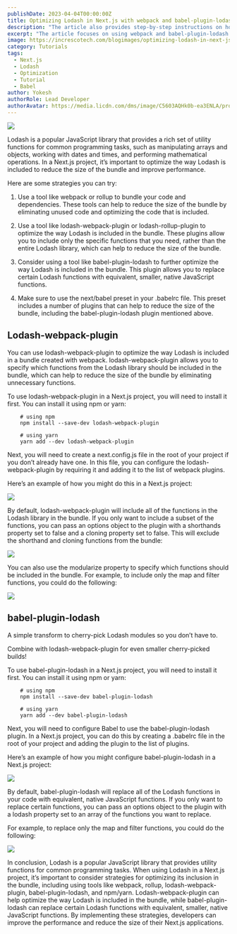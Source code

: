 ```yaml
---
publishDate: 2023-04-04T00:00:00Z
title: Optimizing Lodash in Next.js with webpack and babel-plugin-lodash
description: "The article also provides step-by-step instructions on how to implement the optimizations in a Next.js application, including how to configure webpack and babel-plugin-lodash. Finally, the article concludes by highlighting the benefits of optimizing Lodash in Next.js applications, such as reduced bundle size and faster load times."
excerpt: "The article focuses on using webpack and babel-plugin-lodash to reduce the bundle size of the application, thereby improving its performance."
image: https://increscotech.com/blogimages/optimizing-lodash-in-next-js-with-webpack-and-babel-plugin-lodash-1.png
category: Tutorials
tags:
  - Next.js
  - Lodash
  - Optimization
  - Tutorial
  - Babel
author: Yokesh
authorRole: Lead Developer
authorAvatar: https://media.licdn.com/dms/image/C5603AQHk0b-ea3ENLA/profile-displayphoto-shrink_400_400/0/1635929694279?e=1685577600&v=beta&t=cgz7t06YY04xwnp0S13hUv6vHXgt7MSoYexu4DmF2G8
---
```


![](https://increscotech.com/blogimages/optimizing-lodash-in-next-js-with-webpack-and-babel-plugin-lodash-1.png)

Lodash is a popular JavaScript library that provides a rich set of utility functions for common programming tasks, such as manipulating arrays and objects, working with dates and times, and performing mathematical operations. In a Next.js project, it’s important to optimize the way Lodash is included to reduce the size of the bundle and improve performance.

Here are some strategies you can try:

1.  Use a tool like webpack or rollup to bundle your code and dependencies. These tools can help to reduce the size of the bundle by eliminating unused code and optimizing the code that is included.

2.  Use a tool like lodash-webpack-plugin or lodash-rollup-plugin to optimize the way Lodash is included in the bundle. These plugins allow you to include only the specific functions that you need, rather than the entire Lodash library, which can help to reduce the size of the bundle.

3.  Consider using a tool like babel-plugin-lodash to further optimize the way Lodash is included in the bundle. This plugin allows you to replace certain Lodash functions with equivalent, smaller, native JavaScript functions.

4.  Make sure to use the next/babel preset in your .babelrc file. This preset includes a number of plugins that can help to reduce the size of the bundle, including the babel-plugin-lodash plugin mentioned above.

## Lodash-webpack-plugin

You can use lodash-webpack-plugin to optimize the way Lodash is included in a bundle created with webpack. lodash-webpack-plugin allows you to specify which functions from the Lodash library should be included in the bundle, which can help to reduce the size of the bundle by eliminating unnecessary functions.

To use lodash-webpack-plugin in a Next.js project, you will need to install it first. You can install it using npm or yarn:

```
    # using npm
    npm install --save-dev lodash-webpack-plugin

    # using yarn
    yarn add --dev lodash-webpack-plugin
```

Next, you will need to create a next.config.js file in the root of your project if you don’t already have one. In this file, you can configure the lodash-webpack-plugin by requiring it and adding it to the list of webpack plugins.

Here’s an example of how you might do this in a Next.js project:

![](https://increscotech.com/blogimages/optimizing-lodash-in-next-js-with-webpack-and-babel-plugin-lodash-2.png)

By default, lodash-webpack-plugin will include all of the functions in the Lodash library in the bundle. If you only want to include a subset of the functions, you can pass an options object to the plugin with a shorthands property set to false and a cloning property set to false. This will exclude the shorthand and cloning functions from the bundle:

![](https://increscotech.com/blogimages/optimizing-lodash-in-next-js-with-webpack-and-babel-plugin-lodash-3.png)

You can also use the modularize property to specify which functions should be included in the bundle. For example, to include only the map and filter functions, you could do the following:

![](https://increscotech.com/blogimages/optimizing-lodash-in-next-js-with-webpack-and-babel-plugin-lodash-4.png)

## babel-plugin-lodash

A simple transform to cherry-pick Lodash modules so you don’t have to.

Combine with lodash-webpack-plugin for even smaller cherry-picked builds!

To use babel-plugin-lodash in a Next.js project, you will need to install it first. You can install it using npm or yarn:

```
    # using npm
    npm install --save-dev babel-plugin-lodash

    # using yarn
    yarn add --dev babel-plugin-lodash
```

Next, you will need to configure Babel to use the babel-plugin-lodash plugin. In a Next.js project, you can do this by creating a .babelrc file in the root of your project and adding the plugin to the list of plugins.

Here’s an example of how you might configure babel-plugin-lodash in a Next.js project:

![](https://increscotech.com/blogimages/optimizing-lodash-in-next-js-with-webpack-and-babel-plugin-lodash-5.png)

By default, babel-plugin-lodash will replace all of the Lodash functions in your code with equivalent, native JavaScript functions. If you only want to replace certain functions, you can pass an options object to the plugin with a lodash property set to an array of the functions you want to replace.

For example, to replace only the map and filter functions, you could do the following:

![](https://increscotech.com/blogimages/optimizing-lodash-in-next-js-with-webpack-and-babel-plugin-lodash-6.png)

In conclusion, Lodash is a popular JavaScript library that provides utility functions for common programming tasks. When using Lodash in a Next.js project, it’s important to consider strategies for optimizing its inclusion in the bundle, including using tools like webpack, rollup, lodash-webpack-plugin, babel-plugin-lodash, and npm/yarn. Lodash-webpack-plugin can help optimize the way Lodash is included in the bundle, while babel-plugin-lodash can replace certain Lodash functions with equivalent, smaller, native JavaScript functions. By implementing these strategies, developers can improve the performance and reduce the size of their Next.js applications.
